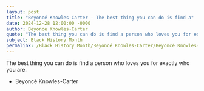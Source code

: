 ```yaml
---
layout: post
title: "Beyoncé Knowles-Carter - The best thing you can do is find a"
date: 2024-12-28 12:00:00 -0000
author: Beyoncé Knowles-Carter
quote: "The best thing you can do is find a person who loves you for exactly who you are."
subject: Black History Month
permalink: /Black History Month/Beyoncé Knowles-Carter/Beyoncé Knowles-Carter - The best thing you can do is find a
---
```


The best thing you can do is find a person who loves you for exactly who you are.

- Beyoncé Knowles-Carter
